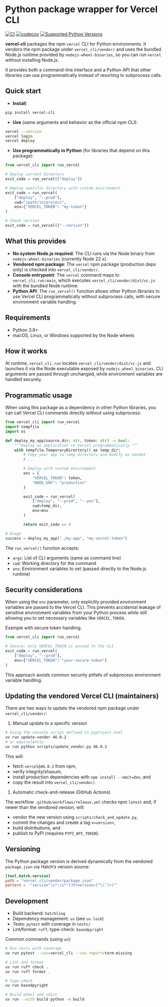 # Python package wrapper for Vercel CLI

[![CI](https://github.com/nuage-studio/vercel-cli/actions/workflows/ci.yml/badge.svg)](https://github.com/nuage-studio/vercel-cli/actions/workflows/ci.yml)
[![codecov](https://codecov.io/gh/nuage-studio/vercel-cli/graph/badge.svg)](https://codecov.io/gh/nuage-studio/vercel-cli)
[![Supported Python Versions](https://img.shields.io/badge/python-3.8--3.13-blue.svg)](https://www.python.org/)

**vercel-cli** packages the npm `vercel` CLI for Python environments. It vendors the npm package under `vercel_cli/vendor/` and uses the bundled Node.js runtime provided by `nodejs-wheel-binaries`, so you can run `vercel` without installing Node.js.

It provides both a command-line interface and a Python API that other libraries can use programmatically instead of resorting to subprocess calls.

## Quick start

- **Install**:

```bash
pip install vercel-cli
```

- **Use** (same arguments and behavior as the official npm CLI):

```bash
vercel --version
vercel login
vercel deploy
```

- **Use programmatically in Python** (for libraries that depend on this package):

```python
from vercel_cli import run_vercel

# Deploy current directory
exit_code = run_vercel(["deploy"])

# Deploy specific directory with custom environment
exit_code = run_vercel(
    ["deploy", "--prod"],
    cwd="/path/to/project",
    env={"VERCEL_TOKEN": "my-token"}
)

# Check version
exit_code = run_vercel(["--version"])
```

## What this provides

- **No system Node.js required**: The CLI runs via the Node binary from `nodejs-wheel-binaries` (currently Node 22.x).
- **Vendored npm package**: The `vercel` npm package (production deps only) is checked into `vercel_cli/vendor/`.
- **Console entrypoint**: The `vercel` command maps to `vercel_cli.run:main`, which executes `vercel_cli/vendor/dist/vc.js` with the bundled Node runtime.
- **Python API**: The `run_vercel()` function allows other Python libraries to use Vercel CLI programmatically without subprocess calls, with secure environment variable handling.

## Requirements

- Python 3.8+
- macOS, Linux, or Windows supported by the Node wheels

## How it works

At runtime, `vercel_cli.run` locates `vercel_cli/vendor/dist/vc.js` and launches it via the Node executable exposed by `nodejs_wheel_binaries`. CLI arguments are passed through unchanged, while environment variables are handled securely.

## Programmatic usage

When using this package as a dependency in other Python libraries, you can call Vercel CLI commands directly without using subprocess:

```python
from vercel_cli import run_vercel
import tempfile
import os

def deploy_my_app(source_dir: str, token: str) -> bool:
    """Deploy an application to Vercel programmatically."""
    with tempfile.TemporaryDirectory() as temp_dir:
        # Copy your app to temp directory and modify as needed
        # ...

        # Deploy with custom environment
        env = {
            "VERCEL_TOKEN": token,
            "NODE_ENV": "production"
        }

        exit_code = run_vercel(
            ["deploy", "--prod", "--yes"],
            cwd=temp_dir,
            env=env
        )

        return exit_code == 0

# Usage
success = deploy_my_app("./my-app", "my-vercel-token")
```

The `run_vercel()` function accepts:

- `args`: List of CLI arguments (same as command line)
- `cwd`: Working directory for the command
- `env`: Environment variables to set (passed directly to the Node.js runtime)

## Security considerations

When using the `env` parameter, only explicitly provided environment variables are passed to the Vercel CLI. This prevents accidental leakage of sensitive environment variables from your Python process while still allowing you to set necessary variables like `VERCEL_TOKEN`.

Example with secure token handling:

```python
from vercel_cli import run_vercel

# Secure: only VERCEL_TOKEN is passed to the CLI
exit_code = run_vercel(
    ["deploy", "--prod"],
    env={"VERCEL_TOKEN": "your-secure-token"}
)
```

This approach avoids common security pitfalls of subprocess environment variable handling.

## Updating the vendored Vercel CLI (maintainers)

There are two ways to update the vendored npm package under `vercel_cli/vendor/`:

1) Manual update to a specific version

```bash
# Using the console script defined in pyproject.toml
uv run update-vendor 46.0.2
# or equivalently
uv run python scripts/update_vendor.py 46.0.2
```

This will:

- fetch `vercel@46.0.2` from npm,
- verify integrity/shasum,
- install production dependencies with `npm install --omit=dev`, and
- copy the result into `vercel_cli/vendor/`.

1) Automatic check-and-release (GitHub Actions)

The workflow `.github/workflows/release.yml` checks npm `latest` and, if newer than the vendored version, will:

- vendor the new version using `scripts/check_and_update.py`,
- commit the changes and create a tag `v<version>`,
- build distributions, and
- publish to PyPI (requires `PYPI_API_TOKEN`).

## Versioning

The Python package version is derived dynamically from the vendored `package.json` via Hatch’s version source:

```toml
[tool.hatch.version]
path = "vercel_cli/vendor/package.json"
pattern = '"version"\s*:\s*"(?P<version>[^\\"]+)"'
```

## Development

- Build backend: `hatchling`
- Dependency management: `uv` (see `uv.lock`)
- Tests: `pytest` with coverage in `tests/`
- Lint/format: `ruff`; type-check: `basedpyright`

Common commands (using `uv`):

```bash
# Run tests with coverage
uv run pytest --cov=vercel_cli --cov-report=term-missing

# Lint and format
uv run ruff check .
uv run ruff format .

# Type-check
uv run basedpyright

# Build wheel and sdist
uv run --with build python -m build
```
